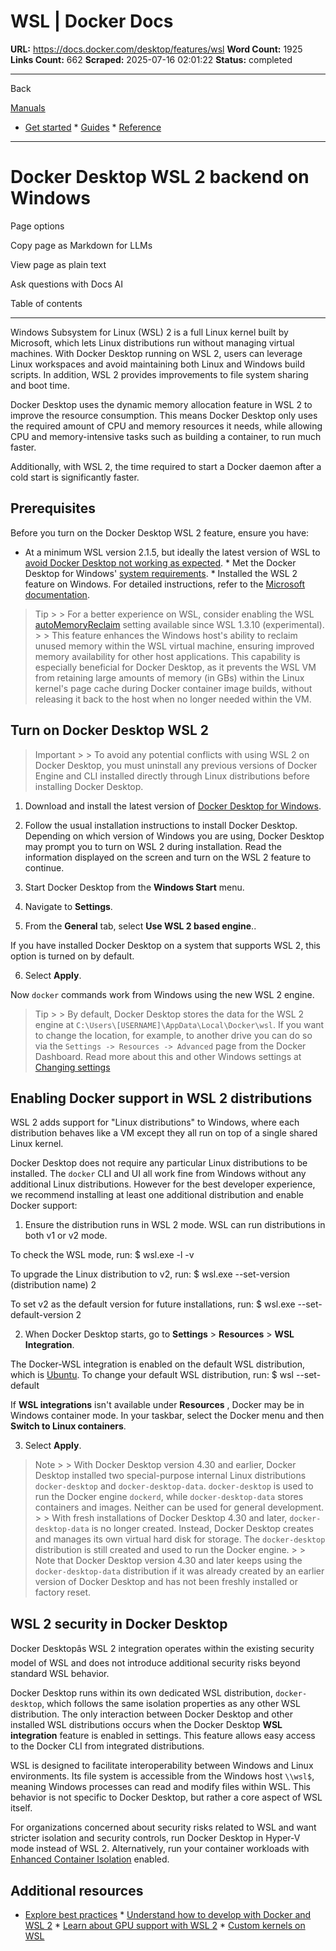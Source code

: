# WSL | Docker Docs

**URL:** https://docs.docker.com/desktop/features/wsl
**Word Count:** 1925
**Links Count:** 662
**Scraped:** 2025-07-16 02:01:22
**Status:** completed

---

Back

[Manuals](https://docs.docker.com/manuals/)

  * [Get started](https://docs.docker.com/get-started/)   * [Guides](https://docs.docker.com/guides/)   * [Reference](https://docs.docker.com/reference/)

* * *

# Docker Desktop WSL 2 backend on Windows

Page options

Copy page as Markdown for LLMs

View page as plain text

Ask questions with Docs AI

Table of contents

* * *

Windows Subsystem for Linux \(WSL\) 2 is a full Linux kernel built by Microsoft, which lets Linux distributions run without managing virtual machines. With Docker Desktop running on WSL 2, users can leverage Linux workspaces and avoid maintaining both Linux and Windows build scripts. In addition, WSL 2 provides improvements to file system sharing and boot time.

Docker Desktop uses the dynamic memory allocation feature in WSL 2 to improve the resource consumption. This means Docker Desktop only uses the required amount of CPU and memory resources it needs, while allowing CPU and memory-intensive tasks such as building a container, to run much faster.

Additionally, with WSL 2, the time required to start a Docker daemon after a cold start is significantly faster.

## Prerequisites

Before you turn on the Docker Desktop WSL 2 feature, ensure you have:

  * At a minimum WSL version 2.1.5, but ideally the latest version of WSL to [avoid Docker Desktop not working as expected](https://docs.docker.com/desktop/features/wsl/best-practices/).   * Met the Docker Desktop for Windows' [system requirements](https://docs.docker.com/desktop/setup/install/windows-install/#system-requirements).   * Installed the WSL 2 feature on Windows. For detailed instructions, refer to the [Microsoft documentation](https://docs.microsoft.com/en-us/windows/wsl/install-win10).

> Tip >  > For a better experience on WSL, consider enabling the WSL [autoMemoryReclaim](https://learn.microsoft.com/en-us/windows/wsl/wsl-config#experimental-settings) setting available since WSL 1.3.10 \(experimental\). >  > This feature enhances the Windows host's ability to reclaim unused memory within the WSL virtual machine, ensuring improved memory availability for other host applications. This capability is especially beneficial for Docker Desktop, as it prevents the WSL VM from retaining large amounts of memory \(in GBs\) within the Linux kernel's page cache during Docker container image builds, without releasing it back to the host when no longer needed within the VM.

## Turn on Docker Desktop WSL 2

> Important >  > To avoid any potential conflicts with using WSL 2 on Docker Desktop, you must uninstall any previous versions of Docker Engine and CLI installed directly through Linux distributions before installing Docker Desktop.

  1. Download and install the latest version of [Docker Desktop for Windows](https://desktop.docker.com/win/main/amd64/Docker%20Desktop%20Installer.exe).

  2. Follow the usual installation instructions to install Docker Desktop. Depending on which version of Windows you are using, Docker Desktop may prompt you to turn on WSL 2 during installation. Read the information displayed on the screen and turn on the WSL 2 feature to continue.

  3. Start Docker Desktop from the **Windows Start** menu.

  4. Navigate to **Settings**.

  5. From the **General** tab, select **Use WSL 2 based engine**..

If you have installed Docker Desktop on a system that supports WSL 2, this option is turned on by default.

  6. Select **Apply**.

Now `docker` commands work from Windows using the new WSL 2 engine.

> Tip >  > By default, Docker Desktop stores the data for the WSL 2 engine at `C:\Users\[USERNAME]\AppData\Local\Docker\wsl`. If you want to change the location, for example, to another drive you can do so via the `Settings -> Resources -> Advanced` page from the Docker Dashboard. Read more about this and other Windows settings at [Changing settings](https://docs.docker.com/desktop/settings-and-maintenance/settings/)

## Enabling Docker support in WSL 2 distributions

WSL 2 adds support for "Linux distributions" to Windows, where each distribution behaves like a VM except they all run on top of a single shared Linux kernel.

Docker Desktop does not require any particular Linux distributions to be installed. The `docker` CLI and UI all work fine from Windows without any additional Linux distributions. However for the best developer experience, we recommend installing at least one additional distribution and enable Docker support:

  1. Ensure the distribution runs in WSL 2 mode. WSL can run distributions in both v1 or v2 mode.

To check the WSL mode, run:                    $ wsl.exe -l -v          

To upgrade the Linux distribution to v2, run:                    $ wsl.exe --set-version (distribution name) 2          

To set v2 as the default version for future installations, run:                    $ wsl.exe --set-default-version 2          

  2. When Docker Desktop starts, go to **Settings** > **Resources** > **WSL Integration**.

The Docker-WSL integration is enabled on the default WSL distribution, which is [Ubuntu](https://learn.microsoft.com/en-us/windows/wsl/install). To change your default WSL distribution, run:                    $ wsl --set-default <distribution name>          

If **WSL integrations** isn't available under **Resources** , Docker may be in Windows container mode. In your taskbar, select the Docker menu and then **Switch to Linux containers**.

  3. Select **Apply**.

> Note >  > With Docker Desktop version 4.30 and earlier, Docker Desktop installed two special-purpose internal Linux distributions `docker-desktop` and `docker-desktop-data`. `docker-desktop` is used to run the Docker engine `dockerd`, while `docker-desktop-data` stores containers and images. Neither can be used for general development. >  > With fresh installations of Docker Desktop 4.30 and later, `docker-desktop-data` is no longer created. Instead, Docker Desktop creates and manages its own virtual hard disk for storage. The `docker-desktop` distribution is still created and used to run the Docker engine. >  > Note that Docker Desktop version 4.30 and later keeps using the `docker-desktop-data` distribution if it was already created by an earlier version of Docker Desktop and has not been freshly installed or factory reset.

## WSL 2 security in Docker Desktop

Docker Desktopâs WSL 2 integration operates within the existing security model of WSL and does not introduce additional security risks beyond standard WSL behavior.

Docker Desktop runs within its own dedicated WSL distribution, `docker-desktop`, which follows the same isolation properties as any other WSL distribution. The only interaction between Docker Desktop and other installed WSL distributions occurs when the Docker Desktop **WSL integration** feature is enabled in settings. This feature allows easy access to the Docker CLI from integrated distributions.

WSL is designed to facilitate interoperability between Windows and Linux environments. Its file system is accessible from the Windows host `\\wsl$`, meaning Windows processes can read and modify files within WSL. This behavior is not specific to Docker Desktop, but rather a core aspect of WSL itself.

For organizations concerned about security risks related to WSL and want stricter isolation and security controls, run Docker Desktop in Hyper-V mode instead of WSL 2. Alternatively, run your container workloads with [Enhanced Container Isolation](https://docs.docker.com/enterprise/security/hardened-desktop/enhanced-container-isolation/) enabled.

## Additional resources

  * [Explore best practices](https://docs.docker.com/desktop/features/wsl/best-practices/)   * [Understand how to develop with Docker and WSL 2](https://docs.docker.com/desktop/features/wsl/use-wsl/)   * [Learn about GPU support with WSL 2](https://docs.docker.com/desktop/features/gpu/)   * [Custom kernels on WSL](https://docs.docker.com/desktop/features/wsl/custom-kernels/)